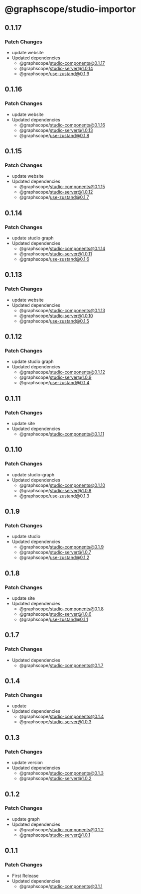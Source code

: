 # @graphscope/studio-importor

## 0.1.17

### Patch Changes

- update website
- Updated dependencies
  - @graphscope/studio-components@0.1.17
  - @graphscope/studio-server@1.0.14
  - @graphscope/use-zustand@0.1.9

## 0.1.16

### Patch Changes

- update website
- Updated dependencies
  - @graphscope/studio-components@0.1.16
  - @graphscope/studio-server@1.0.13
  - @graphscope/use-zustand@0.1.8

## 0.1.15

### Patch Changes

- update website
- Updated dependencies
  - @graphscope/studio-components@0.1.15
  - @graphscope/studio-server@1.0.12
  - @graphscope/use-zustand@0.1.7

## 0.1.14

### Patch Changes

- update studio graph
- Updated dependencies
  - @graphscope/studio-components@0.1.14
  - @graphscope/studio-server@1.0.11
  - @graphscope/use-zustand@0.1.6

## 0.1.13

### Patch Changes

- update website
- Updated dependencies
  - @graphscope/studio-components@0.1.13
  - @graphscope/studio-server@1.0.10
  - @graphscope/use-zustand@0.1.5

## 0.1.12

### Patch Changes

- update studio graph
- Updated dependencies
  - @graphscope/studio-components@0.1.12
  - @graphscope/studio-server@1.0.9
  - @graphscope/use-zustand@0.1.4

## 0.1.11

### Patch Changes

- update site
- Updated dependencies
  - @graphscope/studio-components@0.1.11

## 0.1.10

### Patch Changes

- update studio-graph
- Updated dependencies
  - @graphscope/studio-components@0.1.10
  - @graphscope/studio-server@1.0.8
  - @graphscope/use-zustand@0.1.3

## 0.1.9

### Patch Changes

- update studio
- Updated dependencies
  - @graphscope/studio-components@0.1.9
  - @graphscope/studio-server@1.0.7
  - @graphscope/use-zustand@0.1.2

## 0.1.8

### Patch Changes

- update site
- Updated dependencies
  - @graphscope/studio-components@0.1.8
  - @graphscope/studio-server@1.0.6
  - @graphscope/use-zustand@0.1.1

## 0.1.7

### Patch Changes

- Updated dependencies
  - @graphscope/studio-components@0.1.7

## 0.1.4

### Patch Changes

- update
- Updated dependencies
  - @graphscope/studio-components@0.1.4
  - @graphscope/studio-server@1.0.3

## 0.1.3

### Patch Changes

- update version
- Updated dependencies
  - @graphscope/studio-components@0.1.3
  - @graphscope/studio-server@1.0.2

## 0.1.2

### Patch Changes

- update graph
- Updated dependencies
  - @graphscope/studio-components@0.1.2
  - @graphscope/studio-server@1.0.1

## 0.1.1

### Patch Changes

- First Release
- Updated dependencies
  - @graphscope/studio-components@0.1.1
